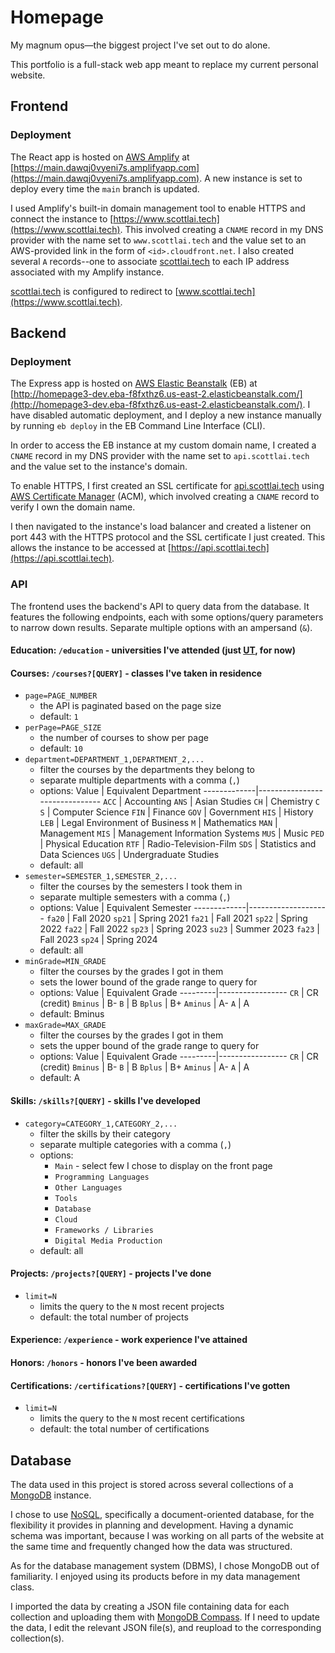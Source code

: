 # Homepage
My magnum opus&mdash;the biggest project I've set out to do alone.

This portfolio is a full-stack web app meant to replace my current personal website.

## Frontend
### Deployment
The React app is hosted on [AWS Amplify](https://aws.amazon.com/amplify/) at [https://main.dawqj0vyeni7s.amplifyapp.com](https://main.dawqj0vyeni7s.amplifyapp.com).
A new instance is set to deploy every time the `main` branch is updated.

I used Amplify's built-in domain management tool to enable HTTPS and connect the instance to [https://www.scottlai.tech](https://www.scottlai.tech).
This involved creating a `CNAME` record in my DNS provider with the name set to `www.scottlai.tech` and the value set to an AWS-provided link in the form of `<id>.cloudfront.net`.
I also created several `A` records--one to associate [scottlai.tech](https://www.scottlai.tech) to each IP address associated with my Amplify instance.

[scottlai.tech](https://www.scottlai.tech) is configured to redirect to [www.scottlai.tech](https://www.scottlai.tech).

## Backend
### Deployment
The Express app is hosted on [AWS Elastic Beanstalk](https://aws.amazon.com/elasticbeanstalk/) (EB) at [http://homepage3-dev.eba-f8fxthz6.us-east-2.elasticbeanstalk.com/](http://homepage3-dev.eba-f8fxthz6.us-east-2.elasticbeanstalk.com/).
I have disabled automatic deployment, and I deploy a new instance manually by running `eb deploy` in the EB Command Line Interface (CLI).

In order to access the EB instance at my custom domain name, I created a `CNAME` record in my DNS provider with the name set to `api.scottlai.tech` and the value set to the instance's domain.

To enable HTTPS, I first created an SSL certificate for [api.scottlai.tech](https://api.scottlai.tech) using [AWS Certificate Manager](https://aws.amazon.com/certificate-manager/) (ACM), which involved creating a `CNAME` record to verify I own the domain name.

I then navigated to the instance's load balancer and created a listener on port 443 with the HTTPS protocol and the SSL certificate I just created.
This allows the instance to be accessed at [https://api.scottlai.tech](https://api.scottlai.tech).

### API
The frontend uses the backend's API to query data from the database.
It features the following endpoints, each with some options/query parameters to narrow down results. Separate multiple options with an ampersand (`&`).

#### Education: `/education` - universities I've attended (just [UT](https://www.utexas.edu/), for now)

#### Courses: `/courses?[QUERY]` - classes I've taken in residence
* `page=PAGE_NUMBER`
    * the API is paginated based on the page size
    * default: `1`
* `perPage=PAGE_SIZE`
    * the number of courses to show per page
    * default: `10`
* `department=DEPARTMENT_1,DEPARTMENT_2,...`
    * filter the courses by the departments they belong to
    * separate multiple departments with a comma (`,`)
    * options:
        Value        | Equivalent Department
        -------------|-------------------------------
        `ACC`        | Accounting
        `ANS`        | Asian Studies
        `CH`         | Chemistry
        `C S`        | Computer Science
        `FIN`        | Finance
        `GOV`        | Government
        `HIS`        | History
        `LEB`        | Legal Environment of Business
        `M`          | Mathematics
        `MAN`        | Management
        `MIS`        | Management Information Systems
        `MUS`        | Music
        `PED`        | Physical Education
        `RTF`        | Radio-Television-Film
        `SDS`        | Statistics and Data Sciences
        `UGS`        | Undergraduate Studies
    * default: all
* `semester=SEMESTER_1,SEMESTER_2,...`
    * filter the courses by the semesters I took them in
    * separate multiple semesters with a comma (`,`)
    * options:
        Value        | Equivalent Semester
        -------------|--------------------
        `fa20`       | Fall 2020
        `sp21`       | Spring 2021
        `fa21`       | Fall 2021
        `sp22`       | Spring 2022
        `fa22`       | Fall 2022
        `sp23`       | Spring 2023
        `su23`       | Summer 2023
        `fa23`       | Fall 2023
        `sp24`       | Spring 2024
    * default: all
* `minGrade=MIN_GRADE`
    * filter the courses by the grades I got in them
    * sets the lower bound of the grade range to query for
    * options:
        Value    | Equivalent Grade
        ---------|-----------------
        `CR`     | CR (credit)
        `Bminus` | B-
        `B`      | B
        `Bplus`  | B+
        `Aminus` | A-
        `A`      | A
    * default: Bminus
* `maxGrade=MAX_GRADE`
    * filter the courses by the grades I got in them
    * sets the upper bound of the grade range to query for
    * options:
        Value    | Equivalent Grade
        ---------|-----------------
        `CR`     | CR (credit)
        `Bminus` | B-
        `B`      | B
        `Bplus`  | B+
        `Aminus` | A-
        `A`      | A
    * default: A

#### Skills: `/skills?[QUERY]` - skills I've developed
* `category=CATEGORY_1,CATEGORY_2,...`
    * filter the skills by their category
    * separate multiple categories with a comma (`,`)
    * options:
        * `Main` - select few I chose to display on the front page
        * `Programming Languages`
        * `Other Languages`
        * `Tools`
        * `Database`
        * `Cloud`
        * `Frameworks / Libraries`
        * `Digital Media Production`
    * default: all

#### Projects: `/projects?[QUERY]` - projects I've done
* `limit=N`
    * limits the query to the `N` most recent projects
    * default: the total number of projects

#### Experience: `/experience` - work experience I've attained

#### Honors: `/honors` - honors I've been awarded

#### Certifications: `/certifications?[QUERY]` - certifications I've gotten
* `limit=N`
    * limits the query to the `N` most recent certifications
    * default: the total number of certifications

## Database
The data used in this project is stored across several collections of a [MongoDB](https://www.mongodb.com/) instance.

I chose to use [NoSQL](https://www.mongodb.com/nosql-explained), specifically a document-oriented database, for the flexibility it provides in planning and development. Having a dynamic schema was important, because I was working on all parts of the website at the same time and frequently changed how the data was structured.

As for the database management system (DBMS), I chose MongoDB out of familiarity. I enjoyed using its products before in my data management class.

I imported the data by creating a JSON file containing data for each collection and uploading them with [MongoDB Compass](https://www.mongodb.com/products/tools/compass). If I need to update the data, I edit the relevant JSON file(s), and reupload to the corresponding collection(s).